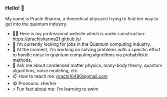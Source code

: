 ### Hello! 👋

<!--
**prachisharma21/prachisharma21** is a ✨ _special_ ✨ repository because its `README.md` (this file) appears on your GitHub profile. Here are some ideas to get you started:-->
My name is Prachi Sharma, a theoretical physicist trying to find her way to get into the quantum industry. 

- 👩‍🔬 Here is my professional website which is under construction- https://prachisharma21.github.io/
- 🔭 I’m currently looking for jobs in the Quantum computing industry. 
- 🌱 At the moment, I'm working on solving problems with a specific effort to handle noise in quantum computing algorithms via probabilistic methods. 
- 💬 Ask me about condensed matter physics, many-body theory, quantum algorithms, noise modeling, etc. 
- 📫 How to reach me: prachi16490@gmail.com
- 😄 Pronouns: she/her
- ⚡ Fun fact about me: I'm learning to swim 

